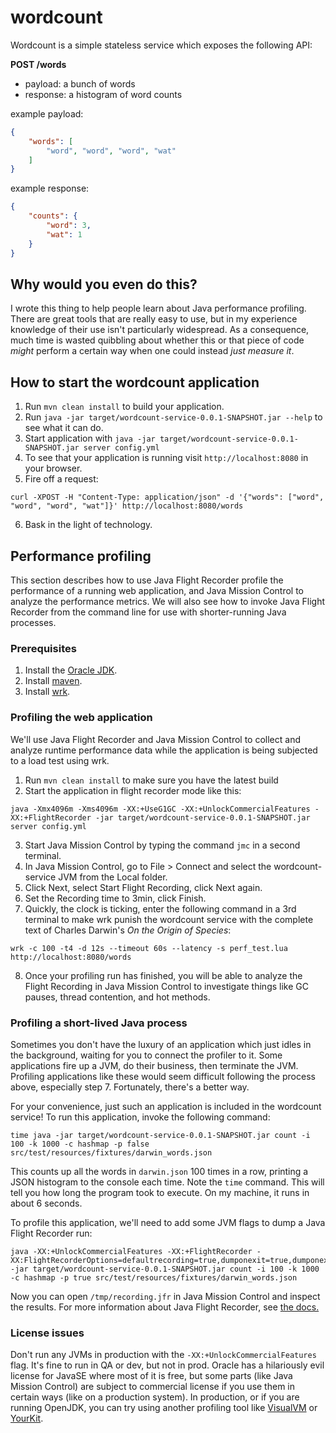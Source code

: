 # wordcount

Wordcount is a simple stateless service which exposes the following
API:

**POST /words**

- payload: a bunch of words
- response: a histogram of word counts

example payload:

```json
{
    "words": [
        "word", "word", "word", "wat"
    ]
}
```

example response:

```json
{
    "counts": {
        "word": 3,
        "wat": 1
    }
}
```

## Why would you even do this?

I wrote this thing to help people learn about Java performance
profiling. There are great tools that are really easy to use, but in
my experience knowledge of their use isn't particularly widespread. As
a consequence, much time is wasted quibbling about whether this or
that piece of code *might* perform a certain way when one could
instead *just measure it*.

## How to start the wordcount application

1. Run `mvn clean install` to build your application.
2. Run `java -jar target/wordcount-service-0.0.1-SNAPSHOT.jar --help`
   to see what it can do.
3. Start application with `java -jar
   target/wordcount-service-0.0.1-SNAPSHOT.jar server config.yml`
4. To see that your application is running visit
   `http://localhost:8080` in your browser.
5. Fire off a request:
```
curl -XPOST -H "Content-Type: application/json" -d '{"words": ["word", "word", "word", "wat"]}' http://localhost:8080/words
```
6. Bask in the light of technology.

## Performance profiling

This section describes how to use Java Flight Recorder profile the
performance of a running web application, and Java Mission Control to
analyze the performance metrics. We will also see how to invoke Java
Flight Recorder from the command line for use with shorter-running
Java processes.

### Prerequisites

1. Install the [Oracle JDK](http://www.oracle.com/technetwork/java/javase/downloads/jdk8-downloads-2133151.html).
2. Install [maven](https://maven.apache.org/).
3. Install [wrk](https://github.com/wg/wrk).

### Profiling the web application

We'll use Java Flight Recorder and Java Mission Control to collect and
analyze runtime performance data while the application is being
subjected to a load test using wrk.

1. Run `mvn clean install` to make sure you have the latest build
2. Start the application in flight recorder mode like this:
```
java -Xmx4096m -Xms4096m -XX:+UseG1GC -XX:+UnlockCommercialFeatures -XX:+FlightRecorder -jar target/wordcount-service-0.0.1-SNAPSHOT.jar server config.yml
```
3. Start Java Mission Control by typing the command `jmc` in a second
   terminal.
4. In Java Mission Control, go to File > Connect and select the
   wordcount-service JVM from the Local folder.
5. Click Next, select Start Flight Recording, click Next again.
6. Set the Recording time to 3min, click Finish.
7. Quickly, the clock is ticking, enter the following command in a 3rd
terminal to make wrk punish the wordcount service with the complete
text of Charles Darwin's *On the Origin of Species*:
```
wrk -c 100 -t4 -d 12s --timeout 60s --latency -s perf_test.lua http://localhost:8080/words
```
8. Once your profiling run has finished, you will be able to analyze
the Flight Recording in Java Mission Control to investigate things
like GC pauses, thread contention, and hot methods.

### Profiling a short-lived Java process

Sometimes you don't have the luxury of an application which just idles
in the background, waiting for you to connect the profiler to it. Some
applications fire up a JVM, do their business, then terminate the
JVM. Profiling applications like these would seem difficult following
the process above, especially step 7. Fortunately, there's a better
way.

For your convenience, just such an application is included in the
wordcount service! To run this application, invoke the following
command:

```
time java -jar target/wordcount-service-0.0.1-SNAPSHOT.jar count -i 100 -k 1000 -c hashmap -p false src/test/resources/fixtures/darwin_words.json
```

This counts up all the words in `darwin.json` 100 times in a row,
printing a JSON histogram to the console each time. Note the `time`
command. This will tell you how long the program took to execute. On
my machine, it runs in about 6 seconds.

To profile this application, we'll need to add some JVM flags to dump
a Java Flight Recorder run:

```
java -XX:+UnlockCommercialFeatures -XX:+FlightRecorder -XX:FlightRecorderOptions=defaultrecording=true,dumponexit=true,dumponexitpath=/tmp/recording.jfr -jar target/wordcount-service-0.0.1-SNAPSHOT.jar count -i 100 -k 1000 -c hashmap -p true src/test/resources/fixtures/darwin_words.json
```

Now you can open `/tmp/recording.jfr` in Java Mission Control and
inspect the results. For more information about Java Flight Recorder,
see
[the docs.](https://docs.oracle.com/javacomponents/jmc-5-5/jfr-runtime-guide/toc.htm)

### License issues

Don't run any JVMs in production with the
`-XX:+UnlockCommercialFeatures` flag. It's fine to run in QA or dev,
but not in prod. Oracle has a hilariously evil license for JavaSE
where most of it is free, but some parts (like Java Mission Control)
are subject to commercial license if you use them in certain ways
(like on a production system). In production, or if you are running
OpenJDK, you can try using another profiling tool
like [VisualVM](https://visualvm.github.io/)
or [YourKit](https://www.yourkit.com/).
